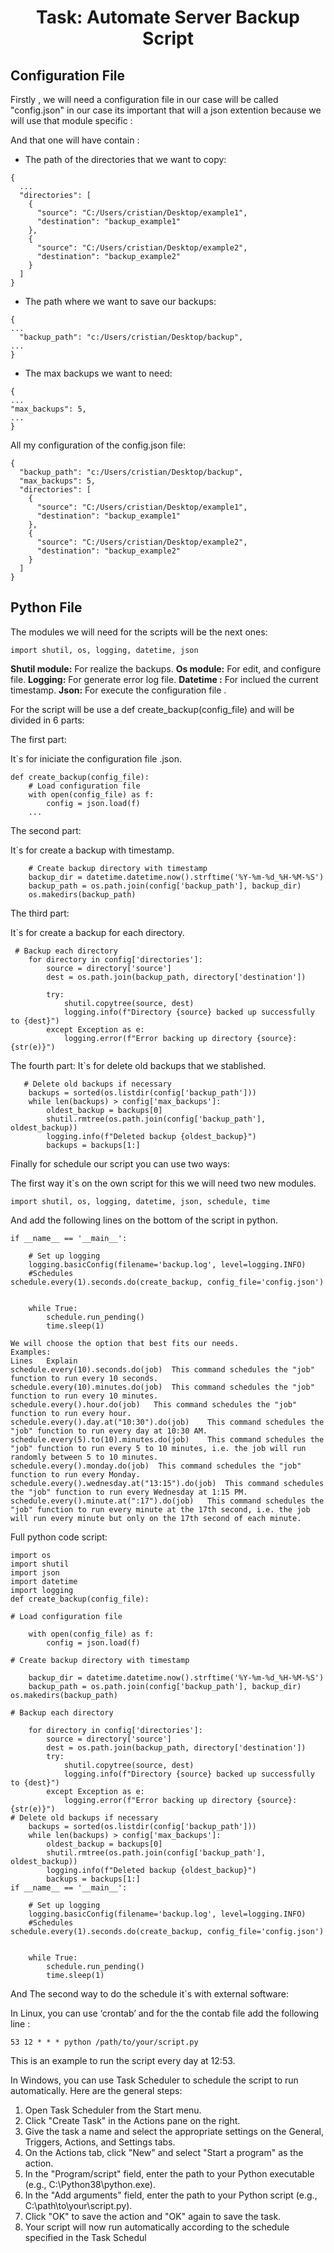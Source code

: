 <center>

# Task: Automate Server Backup Script

</center>

## Configuration File 

Firstly , we will need a configuration file in our case  will be called "config.json" in our case its important that will a json extention because we will use that module specific :

And that one will have contain :
 - The path of the directories that we want to copy:  
```
{
  ...
  "directories": [
    {
      "source": "C:/Users/cristian/Desktop/example1",
      "destination": "backup_example1"
    },
    {
      "source": "C:/Users/cristian/Desktop/example2",
      "destination": "backup_example2"
    }
  ]
}
```
- The path where we want to save our backups:
```
{
...
  "backup_path": "c:/Users/cristian/Desktop/backup",
...
} 
```
- The max backups we want to need:
```
{
...
"max_backups": 5,
...
} 
```
All my configuration of the config.json file:
``` 
{
  "backup_path": "c:/Users/cristian/Desktop/backup",
  "max_backups": 5,
  "directories": [
    {
      "source": "C:/Users/cristian/Desktop/example1",
      "destination": "backup_example1"
    },
    {
      "source": "C:/Users/cristian/Desktop/example2",
      "destination": "backup_example2"
    }
  ]
}
```

## Python File

The modules we will need  for the scripts will be the next ones: 

```
import shutil, os, logging, datetime, json
```
**Shutil module:** For realize the backups.
**Os module:** For edit, and configure file.
**Logging:** For generate error log file.
**Datetime :** For inclued the current timestamp.
**Json:**  For execute the configuration file .

For the script will be use a def create_backup(config_file) and will be divided in 6 parts:

The first part:

It`s for iniciate  the configuration file .json.
```
def create_backup(config_file):
    # Load configuration file
    with open(config_file) as f:
        config = json.load(f)
    ...
```
The second part:

It`s for create a backup with timestamp.
```
    # Create backup directory with timestamp
    backup_dir = datetime.datetime.now().strftime('%Y-%m-%d_%H-%M-%S')
    backup_path = os.path.join(config['backup_path'], backup_dir)
    os.makedirs(backup_path)
```
The third part:

It`s for create a backup for each directory.
```
 # Backup each directory
    for directory in config['directories']:
        source = directory['source']
        dest = os.path.join(backup_path, directory['destination'])

        try:
            shutil.copytree(source, dest)
            logging.info(f"Directory {source} backed up successfully to {dest}")
        except Exception as e:
            logging.error(f"Error backing up directory {source}: {str(e)}")
```
The fourth part:
It`s for delete old backups that we stablished.
``` 
   # Delete old backups if necessary
    backups = sorted(os.listdir(config['backup_path']))
    while len(backups) > config['max_backups']:
        oldest_backup = backups[0]
        shutil.rmtree(os.path.join(config['backup_path'], oldest_backup))
        logging.info(f"Deleted backup {oldest_backup}")
        backups = backups[1:]
``` 
Finally for schedule our script you can use two ways:

The first way it`s on the own script for this we will need two new modules.
```
import shutil, os, logging, datetime, json, schedule, time
```
And add the following lines on the bottom of the script in python.
``` 
if __name__ == '__main__':

    # Set up logging
    logging.basicConfig(filename='backup.log', level=logging.INFO) 
    #Schedules
schedule.every(1).seconds.do(create_backup, config_file='config.json')   
   
    while True:
        schedule.run_pending()
        time.sleep(1)

We will choose the option that best fits our needs.
Examples:
Lines	Explain
schedule.every(10).seconds.do(job)	This command schedules the "job" function to run every 10 seconds.
schedule.every(10).minutes.do(job)	This command schedules the "job" function to run every 10 minutes.
schedule.every().hour.do(job)	This command schedules the "job" function to run every hour.
schedule.every().day.at("10:30").do(job)	This command schedules the "job" function to run every day at 10:30 AM.
schedule.every(5).to(10).minutes.do(job)	This command schedules the "job" function to run every 5 to 10 minutes, i.e. the job will run randomly between 5 to 10 minutes.
schedule.every().monday.do(job)	 This command schedules the "job" function to run every Monday.
schedule.every().wednesday.at("13:15").do(job) 	This command schedules the "job" function to run every Wednesday at 1:15 PM.
schedule.every().minute.at(":17").do(job)	This command schedules the "job" function to run every minute at the 17th second, i.e. the job will run every minute but only on the 17th second of each minute.
```
Full  python code script:
```
import os
import shutil
import json
import datetime
import logging
def create_backup(config_file):

# Load configuration file

    with open(config_file) as f:
        config = json.load(f)

# Create backup directory with timestamp

    backup_dir = datetime.datetime.now().strftime('%Y-%m-%d_%H-%M-%S')
    backup_path = os.path.join(config['backup_path'], backup_dir)
os.makedirs(backup_path)

# Backup each directory

    for directory in config['directories']:
        source = directory['source']
        dest = os.path.join(backup_path, directory['destination'])
        try:
            shutil.copytree(source, dest)
            logging.info(f"Directory {source} backed up successfully to {dest}")
        except Exception as e:
            logging.error(f"Error backing up directory {source}: {str(e)}")
# Delete old backups if necessary
    backups = sorted(os.listdir(config['backup_path']))
    while len(backups) > config['max_backups']:
        oldest_backup = backups[0]
        shutil.rmtree(os.path.join(config['backup_path'], oldest_backup))
        logging.info(f"Deleted backup {oldest_backup}")
        backups = backups[1:]
if __name__ == '__main__':

    # Set up logging
    logging.basicConfig(filename='backup.log', level=logging.INFO) 
    #Schedules
schedule.every(1).seconds.do(create_backup, config_file='config.json')   
   
    while True:
        schedule.run_pending()
        time.sleep(1)
``` 
And The second way to do the schedule it´s with external software: 

In Linux, you can use  ‘crontab’ and for the the contab file add the following line :
```
53 12 * * * python /path/to/your/script.py
```
This is  an example to run the script every day at 12:53.

In Windows, you can use Task Scheduler to schedule the script to run automatically. Here are the general steps:

1. Open Task Scheduler from the Start menu.
2. Click "Create Task" in the Actions pane on the right.
3. Give the task a name and select the appropriate settings on the General, Triggers, Actions, and Settings tabs.
4. On the Actions tab, click "New" and select "Start a program" as the action.
5. In the "Program/script" field, enter the path to your Python executable (e.g., C:\Python38\python.exe).
6. In the "Add arguments" field, enter the path to your Python script (e.g., C:\path\to\your\script.py).
7. Click "OK" to save the action and "OK" again to save the task.
8. Your script will now run automatically according to the schedule specified in the Task Schedul
